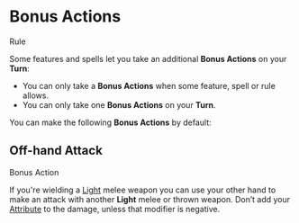 # Bonus Actions

Rule

Some features and spells let you take an additional **Bonus Actions** on your **Turn**:

  + You can only take a **Bonus Actions** when some feature, spell or rule allows.
  + You can only take one **Bonus Actions** on your **Turn**.

You can make the following **Bonus Actions** by default:

<section class="small summaries">

<section class="summary">

## Off-hand Attack

Bonus Action

If you're wielding a [Light](pages/combat/attacks.md?id=describing-attacks) melee weapon you can use your other hand to make an attack with another **Light** melee or thrown weapon. Don’t add your [Attribute](../pages/characters/attributes.md) to the damage, unless that modifier is negative.

</section>

</section>
